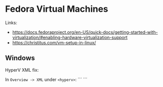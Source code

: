 # Fedora Virtual Machines
Links:

- https://docs.fedoraproject.org/en-US/quick-docs/getting-started-with-virtualization/#enabling-hardware-virtualization-support
- https://christitus.com/vm-setup-in-linux/

## Windows
HyperV XML fix:

In `Overview -> XML` under `<hyperv>`:
´´´
    <hyperv>
      <relaxed state="on"/>
      <vapic state="on"/>
      <spinlocks state="on" retries="8191"/>
      <vpindex state='on'/>
      <runtime state='on'/>
      <stimer state='on'/>
      <synic state='on'/>
      <reset state='on'/>
      <frequencies state='on'/>
    </hyperv>
´´´
